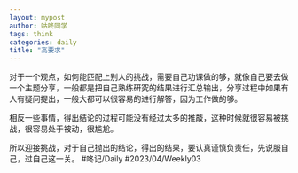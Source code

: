 ```yaml
---
layout: mypost
author: 咕咚同学
tags: think 
categories: daily
title: "高要求"
---
```


对于一个观点，如何能匹配上别人的挑战，需要自己功课做的够，就像自己要去做一个主题分享，一般都是把自己熟练研究的结果进行汇总输出，分享过程中如果有人有疑问提出，一般大都可以很容易的进行解答，因为工作做的够。

相反一些事情，得出结论的过程可能没有经过太多的推敲，这种时候就很容易被挑战，很容易处于被动，很尴尬。

所以迎接挑战，对于自己抛出的结论，得出的结果，要认真谨慎负责任，先说服自己，过自己这一关。
 #咚记/Daily #2023/04/Weekly03